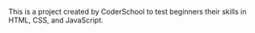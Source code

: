 This is a project created by CoderSchool to test beginners their skills in HTML, CSS, and JavaScript.